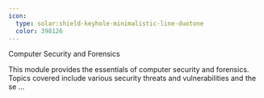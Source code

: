 ```yaml
---
icon:
  type: solar:shield-keyhole-minimalistic-line-duotone
  color: 398126
---
```

Computer Security and Forensics

This module provides the essentials of computer security and forensics. Topics covered include various security threats and vulnerabilities and the se ... 
